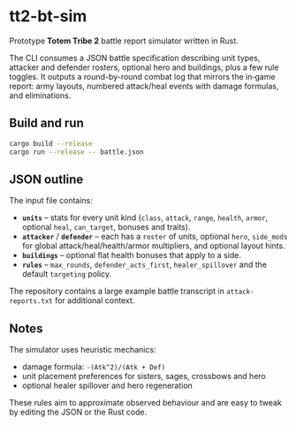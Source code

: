 # tt2-bt-sim

Prototype **Totem Tribe 2** battle report simulator written in Rust.

The CLI consumes a JSON battle specification describing unit types,
attacker and defender rosters, optional hero and buildings, plus a few
rule toggles. It outputs a round-by-round combat log that mirrors the
in‑game report: army layouts, numbered attack/heal events with
damage formulas, and eliminations.

## Build and run

```bash
cargo build --release
cargo run --release -- battle.json
```

## JSON outline

The input file contains:

* **`units`** – stats for every unit kind (`class`, `attack`, `range`,
  `health`, `armor`, optional `heal`, `can_target`, bonuses and traits).
* **`attacker`** / **`defender`** – each has a `roster` of units,
  optional `hero`, `side_mods` for global attack/heal/health/armor
  multipliers, and optional layout hints.
* **`buildings`** – optional flat health bonuses that apply to a side.
* **`rules`** – `max_rounds`, `defender_acts_first`, `healer_spillover`
  and the default `targeting` policy.

The repository contains a large example battle transcript in
`attack-reports.txt` for additional context.

## Notes

The simulator uses heuristic mechanics:

* damage formula: `-(Atk^2)/(Atk + Def)`
* unit placement preferences for sisters, sages, crossbows and hero
* optional healer spillover and hero regeneration

These rules aim to approximate observed behaviour and are easy to tweak
by editing the JSON or the Rust code.


